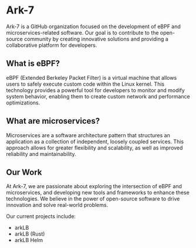 # Ark-7

Ark-7 is a GitHub organization focused on the development of eBPF and microservices-related software. Our goal is to contribute to the open-source community by creating innovative solutions and providing a collaborative platform for developers.

## What is eBPF?

eBPF (Extended Berkeley Packet Filter) is a virtual machine that allows users to safely execute custom code within the Linux kernel. This technology provides a powerful tool for developers to monitor and modify system behavior, enabling them to create custom network and performance optimizations.

## What are microservices?

Microservices are a software architecture pattern that structures an application as a collection of independent, loosely coupled services. This approach allows for greater flexibility and scalability, as well as improved reliability and maintainability.

## Our Work

At Ark-7, we are passionate about exploring the intersection of eBPF and microservices, and developing new tools and frameworks to enhance these technologies. We believe in the power of open-source software to drive innovation and solve real-world problems.

Our current projects include:

- arkLB
- arkLB (Rust)
- arkLB Helm
